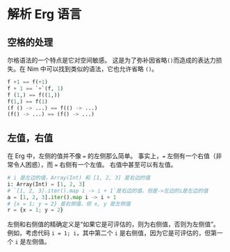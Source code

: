 # 解析 Erg 语言

## 空格的处理

尔格语法的一个特点是它对空间敏感。
这是为了弥补因省略`()`而造成的表达力损失。在 Nim 中可以找到类似的语法，它也允许省略 `()`。

```python
f +1 == f(+1)
f + 1 == `+`(f, 1)
f (1,) == f((1,))
f(1,) == f(1)
(f () -> ...) == f(() -> ...)
(f() -> ...) == (f() -> ...)
```

## 左值，右值

在 Erg 中，左侧的值并不像 `=` 的左侧那么简单。
事实上，`=` 左侧有一个右值（非常令人困惑），而 `=` 右侧有一个左值。
右值中甚至可以有左值。

```python
# i 是左边的值，Array(Int) 和 [1, 2, 3] 是右边的值
i: Array(Int) = [1, 2, 3]
# `[1, 2, 3].iter().map i -> i + 1`是右边的值，但是->左边的i是左边的值
a = [1, 2, 3].iter().map i -> i + 1
# {x = 1; y = 2} 是右侧值，但 x, y 是左侧值
r = {x = 1; y = 2}
```

左侧和右侧值的精确定义是“如果它是可评估的，则为右侧值，否则为左侧值”。
例如，考虑代码 ``i = 1; i``，其中第二个 `i` 是右侧值，因为它是可评估的，但第一个 `i` 是左侧值。